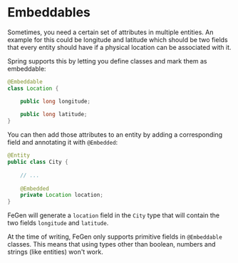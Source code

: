 # Embeddables

Sometimes, you need a certain set of attributes in multiple entities.
An example for this could be longitude and latitude which should be two fields that every entity should have if a physical location can be associated with it.

Spring supports this by letting you define classes and mark them as embeddable:

```java
@Embeddable
class Location {

    public long longitude;
    
    public long latitude;
}
```

You can then add those attributes to an entity by adding a corresponding field and annotating it with `@Embedded`:

```java
@Entity
public class City {
    
    // ...
    
    @Embedded
    private Location location;
}
```

FeGen will generate a `location` field in the `City` type that will contain the two fields `longitude` and `latitude`.

At the time of writing, FeGen only supports primitive fields in `@Embeddable` classes.
This means that using types other than boolean, numbers and strings (like entities) won't work. 
